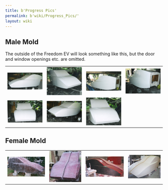 ```yaml
---
title: b'Progress Pics'
permalink: b'wiki/Progress_Pics/'
layout: wiki
---
```


Male Mold
---------

The outside of the Freedom EV will look something like this, but the
door and window openings etc. are omitted.

|                                              |                                              |                                              |                                              |
|----------------------------------------------|----------------------------------------------|----------------------------------------------|----------------------------------------------|
| ![](Freedom_EV_-1.jpg "Freedom_EV_-1.jpg")   | ![](Freedom_EV_-_2.jpg "Freedom_EV_-_2.jpg") | ![](Freedom_EV_-_3.jpg "Freedom_EV_-_3.jpg") | ![](Freedom_EV_-_4.jpg "Freedom_EV_-_4.jpg") |
| ![](Freedom_EV_-_5.jpg "Freedom_EV_-_5.jpg") | ![](Freedom_EV_-_6.jpg "Freedom_EV_-_6.jpg") | ![](Freedom_EV_-_7.jpg "Freedom_EV_-_7.jpg") |                                              |

Female Mold
-----------

|                                                                                             |                                                                                  |                      |                                                 |
|---------------------------------------------------------------------------------------------|----------------------------------------------------------------------------------|----------------------|-------------------------------------------------|
| ![As it came back from the boat shop](Hr_R001-010.jpg "As it came back from the boat shop") | ![Splits in half down the middle](R001-011.jpg "Splits in half down the middle") | ![](Hr_R001-012.jpg) | ![Painted mold](Hr_R001-019.jpg "Painted mold") |
